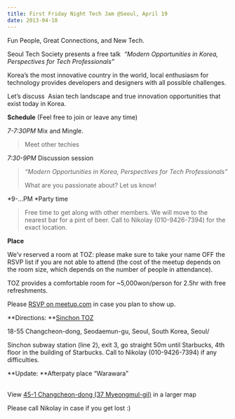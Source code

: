 ```yaml
---
title: First Friday Night Tech Jam @Seoul, April 19
date: 2013-04-10
---
```

Fun People, Great Connections, and New Tech.

Seoul Tech Society presents a free talk  *“Modern Opportunities in
Korea, Perspectives for Tech Professionals”*

Korea’s the most innovative country in the world, local enthusiasm for
technology provides developers and designers with all possible
challenges.

Let’s discuss  Asian tech landscape and true innovation opportunities
that exist today in Korea.

**Schedule** (Feel free to join or leave any time)

*7-7:30PM* Mix and Mingle.

> Meet other techies

*7:30-9PM* Discussion session

> *“Modern Opportunities in Korea, Perspectives for Tech Professionals”*
>
> What are you passionate about? Let us know!

*9-…PM *Party time

> Free time to get along with other members. We will move to the nearest
> bar for a pint of beer. Call to Nikolay (010-9426-7394) for the exact
> location.

**Place**

We’v reserved a room at TOZ: please make sure to take your name OFF the
RSVP list if you are not able to attend (the cost of the meetup depends
on the room size, which depends on the number of people in attendance).

TOZ provides a comfortable room for \~5,000won/person for 2.5hr with
free refreshments.

Please [RSVP on
meetup.com](http://www.meetup.com/computer-science-society/events/111470142/) in
case you plan to show up. 

**Directions: **[Sinchon
TOZ](https://maps.google.com/maps?q=37.556471,126.937097&ll=37.556436,126.936927&spn=0.001529,0.00327&num=1&t=m&z=19)

18-55 Changcheon-dong, Seodaemun-gu, Seoul, South Korea, Seoul/

Sinchon subway station (line 2), exit 3, go straight 50m until
Starbucks, 4th floor in the building of Starbucks. Call to Nikolay
(010-9426-7394) if any difficulties.

**Update: **Afterpaty place “Warawara”

\
View [45-1 Changcheon-dong (37
Myeongmul-gil)](https://maps.google.com/maps/ms?msa=0&msid=216735581831034000805.0004dab3a83fd9e6d51ce&ie=UTF8&t=m&ll=37.557847,126.938267&spn=0.005954,0.009141&z=16&source=embed)
in a larger map

Please call Nikolay in case if you get lost :)



